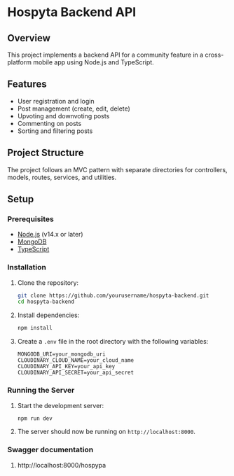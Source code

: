 # Hospyta Backend API

## Overview
This project implements a backend API for a community feature in a cross-platform mobile app using Node.js and TypeScript.

## Features
- User registration and login
- Post management (create, edit, delete)
- Upvoting and downvoting posts
- Commenting on posts
- Sorting and filtering posts

## Project Structure
The project follows an MVC pattern with separate directories for controllers, models, routes, services, and utilities.

## Setup

### Prerequisites
- [Node.js](https://nodejs.org/) (v14.x or later)
- [MongoDB](https://www.mongodb.com/)
- [TypeScript](https://www.typescriptlang.org/)

### Installation
1. Clone the repository:
    ```bash
    git clone https://github.com/yourusername/hospyta-backend.git
    cd hospyta-backend
    ```

2. Install dependencies:
    ```bash
    npm install
    ```

3. Create a `.env` file in the root directory with the following variables:
    ```env
    MONGODB_URI=your_mongodb_uri
    CLOUDINARY_CLOUD_NAME=your_cloud_name
    CLOUDINARY_API_KEY=your_api_key
    CLOUDINARY_API_SECRET=your_api_secret
    ```

### Running the Server
1. Start the development server:
    ```bash
    npm run dev
    ```

2. The server should now be running on `http://localhost:8000`.

### Swagger documentation
1. http://localhost:8000/hospypa